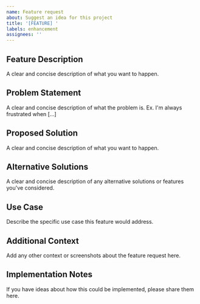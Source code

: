 ```yaml
---
name: Feature request
about: Suggest an idea for this project
title: '[FEATURE] '
labels: enhancement
assignees: ''
---
```


## Feature Description
A clear and concise description of what you want to happen.

## Problem Statement
A clear and concise description of what the problem is. Ex. I'm always frustrated when [...]

## Proposed Solution
A clear and concise description of what you want to happen.

## Alternative Solutions
A clear and concise description of any alternative solutions or features you've considered.

## Use Case
Describe the specific use case this feature would address.

## Additional Context
Add any other context or screenshots about the feature request here.

## Implementation Notes
If you have ideas about how this could be implemented, please share them here.